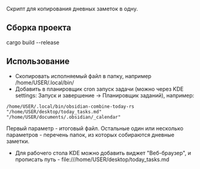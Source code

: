 Скрипт для копирования дневных заметок в одну.

## Сборка проекта

cargo build --release

## Использование

- Скопировать исполняемый файл в папку, например /home/USER/.local/bin/
- Добавить в планировщик cron запуск задачи (можно через KDE settings: Запуск и завершение -> Планировщик заданий), например:

```
/home/USER/.local/bin/obsidian-combine-today-rs "/home/USER/desktop/today_tasks.md" "/home/USER/documents/.obsidian/_calendar"
```

Первый параметр - итоговый файл. Остальные один или несколько параметров - перечень папок, из которых собираются дневные заметки.

- Для рабочего стола KDE можно добавить виджет "Веб-браузер", и прописать путь - file:///home/USER/desktop/today_tasks.md
